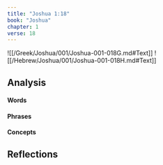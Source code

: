 ```yaml
---
title: "Joshua 1:18"
book: "Joshua"
chapter: 1
verse: 18
---
```

![[/Greek/Joshua/001/Joshua-001-018G.md#Text]]
![[/Hebrew/Joshua/001/Joshua-001-018H.md#Text]]

## Analysis

#### Words

#### Phrases

#### Concepts

## Reflections
